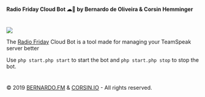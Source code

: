 #### **Radio Friday Cloud Bot ☁🤖 by Bernardo de Oliveira & Corsin Hemminger**

#

<img src="https://www.radiofriday.at/images/home/logo2.png" algin="center">


The [Radio Friday][radiofriday-page] Cloud Bot is a tool made for managing your TeamSpeak server better

Use `php start.php start` to start the bot and `php start.php stop` to stop the bot.

#

© 2019 [BERNARDO.FM][bernardo] & [CORSIN.IO][corsin] - All rights reserved.

[bernardo]: https://bernardo.fm
[corsin]: https://corsin.io
[radiofriday-page]: https://www.radiofriday.at